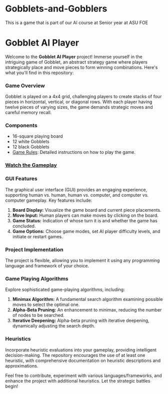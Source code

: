 # Gobblets-and-Gobblers
This is a game that is part of our AI course at Senior year at ASU FOE 
# Gobblet AI Player

Welcome to the **Gobblet AI Player** project! Immerse yourself in the intriguing game of Gobblet, an abstract strategy game where players strategically place and move pieces to form winning combinations. Here's what you'll find in this repository:

### Game Overview
Gobblet is played on a 4x4 grid, challenging players to create stacks of four pieces in horizontal, vertical, or diagonal rows. With each player having twelve pieces of varying sizes, the game demands strategic moves and careful memory recall.

### Components
- 16-square playing board
- 12 white Gobblets
- 12 black Gobblets
- [Game Rules](https://www.boardspace.net/gobblet/english/gobblet_rules.pdf): Detailed instructions on how to play the game.

### [Watch the Gameplay](https://www.youtube.com/watch?v=aSaAjQY8_b0)

### GUI Features
The graphical user interface (GUI) provides an engaging experience, supporting human vs. human, human vs. computer, and computer vs. computer gameplay. Key features include:
1. **Board Display:** Visualize the game board and current piece placements.
2. **Move Input:** Human players can make moves by clicking on the board.
3. **Game Status:** Indication of whose turn it is and whether the game has concluded.
4. **Game Options:** Choose game modes, set AI player difficulty levels, and initiate or restart games.

### Project Implementation
The project is flexible, allowing you to implement it using any programming language and framework of your choice.

### Game Playing Algorithms
Explore sophisticated game-playing algorithms, including:
1. **Minimax Algorithm:** A fundamental search algorithm examining possible moves to select the optimal one.
2. **Alpha-Beta Pruning:** An enhancement to minimax, reducing the number of nodes to be searched.
3. **Iterative Deepening:** Alpha-beta pruning with iterative deepening, dynamically adjusting the search depth.

### Heuristics
Incorporate heuristic evaluations into your gameplay, providing intelligent decision-making. The repository encourages the use of at least one heuristic, with comprehensive documentation on heuristic descriptions and approximations.

Feel free to contribute, experiment with various languages/frameworks, and enhance the project with additional heuristics. Let the strategic battles begin!
